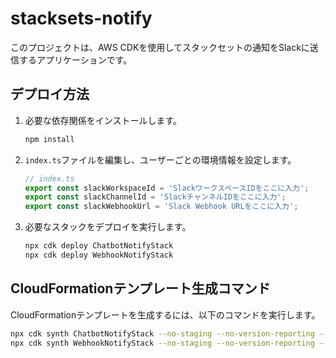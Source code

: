 # stacksets-notify

このプロジェクトは、AWS CDKを使用してスタックセットの通知をSlackに送信するアプリケーションです。

## デプロイ方法

1. 必要な依存関係をインストールします。

    ```bash
    npm install
    ```

2. `index.ts`ファイルを編集し、ユーザーごとの環境情報を設定します。

    ```typescript
    // index.ts
    export const slackWorkspaceId = 'SlackワークスペースIDをここに入力';
    export const slackChannelId = 'SlackチャンネルIDをここに入力';
    export const slackWebhookUrl = 'Slack Webhook URLをここに入力';
    ```

3. 必要なスタックをデプロイを実行します。

    ```bash
    npx cdk deploy ChatbotNotifyStack
    npx cdk deploy WebhookNotifyStack
    ```

## CloudFormationテンプレート生成コマンド

CloudFormationテンプレートを生成するには、以下のコマンドを実行します。

```bash
npx cdk synth ChatbotNotifyStack --no-staging --no-version-reporting --no-path-metadata
npx cdk synth WebhookNotifyStack --no-staging --no-version-reporting --no-path-metadata
```
